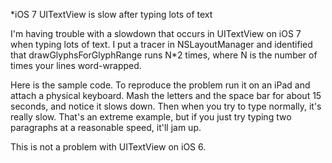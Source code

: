 *iOS 7 UITextView is slow after typing lots of text

I'm having trouble with a slowdown that occurs in UITextView on iOS 7 when typing lots of text. I put a tracer in NSLayoutManager and identified that drawGlyphsForGlyphRange runs N*2 times, where N is the number of times your lines word-wrapped.

Here is the sample code. To reproduce the problem run it on an iPad and attach a physical keyboard. Mash the letters and the space bar for about 15 seconds, and notice it slows down. Then when you try to type normally, it's really slow. That's an extreme example, but if you just try typing two paragraphs at a reasonable speed, it'll jam up.

This is not a problem with UITextView on iOS 6.